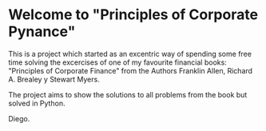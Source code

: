 # Welcome to "Principles of Corporate Pynance"
This is a project which started as an excentric way of spending some free time solving the excercises of one of my favourite financial books: "Principles of Corporate Finance" from the Authors Franklin Allen, Richard A. Brealey y Stewart Myers.

The project aims to show the solutions to all problems from the book but solved in Python. 

Diego. 
